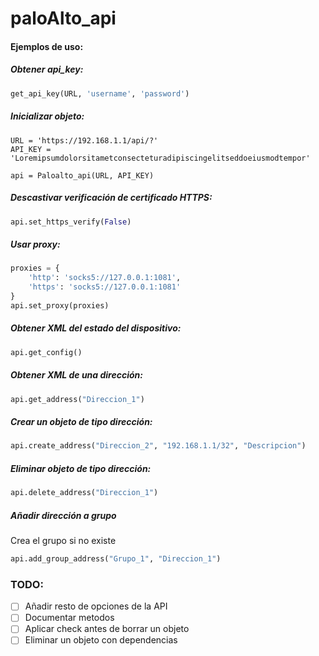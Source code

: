 # paloAlto_api

#### Ejemplos de uso:

##### Obtener api_key:
```python
get_api_key(URL, 'username', 'password')
```

##### Inicializar objeto:
```
URL = 'https://192.168.1.1/api/?'
API_KEY = 'Loremipsumdolorsitametconsecteturadipiscingelitseddoeiusmodtempor'

api = Paloalto_api(URL, API_KEY)
```

##### Descastivar verificación de certificado HTTPS:
```python
api.set_https_verify(False)

```
##### Usar proxy:
```python
proxies = {
    'http': 'socks5://127.0.0.1:1081',
    'https': 'socks5://127.0.0.1:1081'
}
api.set_proxy(proxies)  

```

##### Obtener XML del estado del dispositivo:
```python
api.get_config()
```

##### Obtener XML de una dirección:
```python
api.get_address("Direccion_1")
```

##### Crear un objeto de tipo dirección:
```python
api.create_address("Direccion_2", "192.168.1.1/32", "Descripcion")
```

##### Eliminar objeto de tipo dirección:  
```python
api.delete_address("Direccion_1")
```

##### Añadir dirección a grupo    
Crea el grupo si no existe    
```python
api.add_group_address("Grupo_1", "Direccion_1")
```

### TODO:
 - [ ] Añadir resto de opciones de la API
 - [ ] Documentar metodos
 - [ ] Aplicar check antes de borrar un objeto
 - [ ] Eliminar un objeto con dependencias
